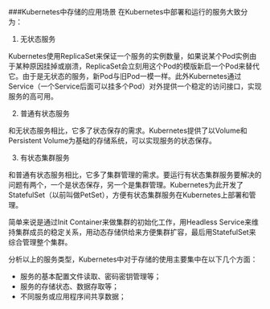 ###Kubernetes中存储的应用场景
在Kubernetes中部署和运行的服务大致分为：

1. 无状态服务

Kubernetes使用ReplicaSet来保证一个服务的实例数量，如果说某个Pod实例由于某种原因挂掉或崩溃，ReplicaSet会立刻用这个Pod的模版新启一个Pod来替代它。由于是无状态的服务，新Pod与旧Pod一模一样。此外Kubernetes通过Service（一个Service后面可以挂多个Pod）对外提供一个稳定的访问接口，实现服务的高可用。

2. 普通有状态服务

和无状态服务相比，它多了状态保存的需求。Kubernetes提供了以Volume和Persistent Volume为基础的存储系统，可以实现服务的状态保存。

3. 有状态集群服务

和普通有状态服务相比，它多了集群管理的需求。要运行有状态集群服务要解决的问题有两个，一个是状态保存，另一个是集群管理。Kubernetes为此开发了StatefulSet（以前叫做PetSet），方便有状态集群服务在Kubernetes上部署和管理。

简单来说是通过Init Container来做集群的初始化工作，用Headless Service来维持集群成员的稳定关系，用动态存储供给来方便集群扩容，最后用StatefulSet来综合管理整个集群。

分析以上的服务类型，Kubernetes中对于存储的使用主要集中在以下几个方面：

* 服务的基本配置文件读取、密码密钥管理等；
* 服务的存储状态、数据存取等；
* 不同服务或应用程序间共享数据；


